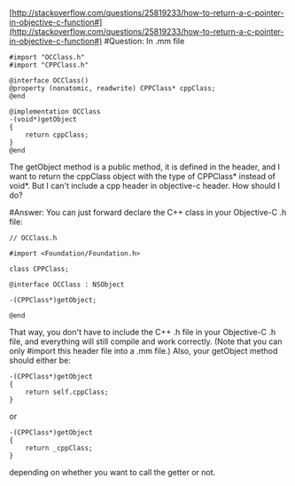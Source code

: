 [http://stackoverflow.com/questions/25819233/how-to-return-a-c-pointer-in-objective-c-function#](http://stackoverflow.com/questions/25819233/how-to-return-a-c-pointer-in-objective-c-function#)
#Question:
In .mm file

    #import "OCClass.h"
    #import "CPPClass.h"

    @interface OCClass()
    @property (nonatomic, readwrite) CPPClass* cppClass;
    @end
    
    @implementation OCClass
    -(void*)getObject
    {
        return cppClass;
    }
    @end
The getObject method is a public method, it is defined in the header, and I want to return the cppClass object with the type of CPPClass* instead of void*. But I can't include a cpp header in objective-c header. How should I do?

#Answer:
You can just forward declare the C++ class in your Objective-C .h file:

    // OCClass.h

    #import <Foundation/Foundation.h>
    
    class CPPClass;
    
    @interface OCClass : NSObject
    
    -(CPPClass*)getObject;
    
    @end
That way, you don't have to include the C++ .h file in your Objective-C .h file, and everything will still compile and work correctly. (Note that you can only #import this header file into a .mm file.) Also, your getObject method should either be:

    -(CPPClass*)getObject
    {
        return self.cppClass;
    }
or

    -(CPPClass*)getObject
    {
        return _cppClass;
    }
depending on whether you want to call the getter or not.

